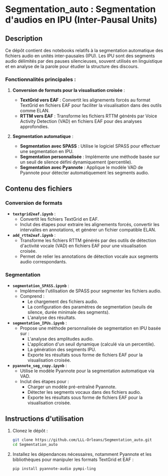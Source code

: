 # Segmentation_auto : Segmentation d'audios en IPU (Inter-Pausal Units)

## Description

Ce dépôt contient des notebooks relatifs à la segmentation automatique des fichiers audio en unités inter-pausales (IPU). Les IPU sont des segments audio délimités par des pauses silencieuses, souvent utilisés en linguistique et en analyse de la parole pour étudier la structure des discours.

### Fonctionnalités principales :
1. **Conversion de formats pour la visualisation croisée** :
   - **TextGrid vers EAF** : Convertit les alignements forcés au format TextGrid en fichiers EAF pour faciliter la visualisation dans des outils comme ELAN.
   - **RTTM vers EAF** : Transforme les fichiers RTTM générés par Voice Activity Detection (VAD) en fichiers EAF pour des analyses approfondies.

2. **Segmentation automatique** :
   - **Segmentation avec SPASS** : Utilise le logiciel SPASS pour effectuer une segmentation en IPU.
   - **Segmentation personnalisée** : Implémente une méthode basée sur un seuil de silence défini dynamiquement (percentile).
   - **Segmentation avec Pyannote** : Applique le modèle VAD de Pyannote pour détecter automatiquement les segments audio.

## Contenu des fichiers

### Conversion de formats
- **`textgrid2eaf.ipynb`** :
  - Convertit les fichiers TextGrid en EAF.
  - Inclut des étapes pour extraire les alignements forcés, convertir les intervalles en annotations, et générer un fichier compatible ELAN.
- **`add_rttm2eaf.ipynb`** :
  - Transforme les fichiers RTTM générés par des outils de détection d'activité vocale (VAD) en fichiers EAF pour une visualisation croisée.
  - Permet de relier les annotations de détection vocale aux segments audio correspondants.

### Segmentation
- **`segmentation_SPASS.ipynb`** :
  - Implémente l'utilisation de SPASS pour segmenter les fichiers audio.
  - Comprend :
    - Le chargement des fichiers audio.
    - La configuration des paramètres de segmentation (seuils de silence, durée minimale des segments).
    - L'analyse des résultats.
- **`segmentation_IPUs.ipynb`** :
  - Propose une méthode personnalisée de segmentation en IPU basée sur :
    - L'analyse des amplitudes audio.
    - L'application d'un seuil dynamique (calculé via un percentile).
    - La génération des segments IPU.
    - Exporte les résultats sous forme de fichiers EAF pour la visualisation croisée.
- **`pyannote_seg_copy.ipynb`** :
  - Utilise le modèle Pyannote pour la segmentation automatique via VAD.
  - Inclut des étapes pour :
    - Charger un modèle pré-entraîné Pyannote.
    - Détecter les segments vocaux dans des fichiers audio.
    - Exporte les résultats sous forme de fichiers EAF pour la visualisation croisée.

## Instructions d'utilisation
1. Clonez le dépôt :  
   ```bash
   git clone https://github.com/LLL-Orleans/Segmentation_auto.git
   cd Segmentation_auto
   ```
2. Installez les dépendances nécessaires, notamment Pyannote et les bibliothèques pour manipuler les formats TextGrid et EAF :
   ```bash
   pip install pyannote-audio pympi-ling
   ```
